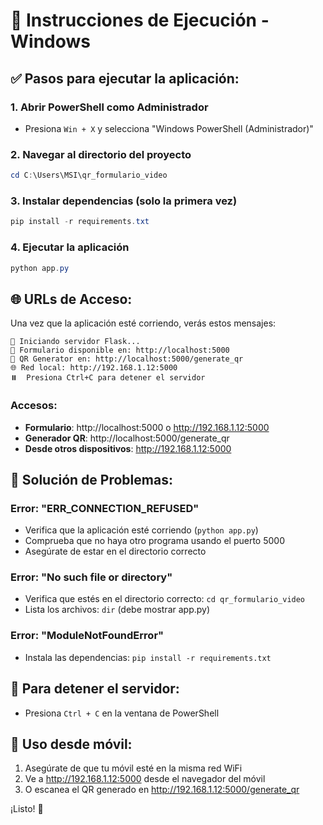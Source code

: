 # 🚀 Instrucciones de Ejecución - Windows

## ✅ Pasos para ejecutar la aplicación:

### 1. Abrir PowerShell como Administrador
- Presiona `Win + X` y selecciona "Windows PowerShell (Administrador)"

### 2. Navegar al directorio del proyecto
```powershell
cd C:\Users\MSI\qr_formulario_video
```

### 3. Instalar dependencias (solo la primera vez)
```powershell
pip install -r requirements.txt
```

### 4. Ejecutar la aplicación
```powershell
python app.py
```

## 🌐 URLs de Acceso:

Una vez que la aplicación esté corriendo, verás estos mensajes:

```
🚀 Iniciando servidor Flask...
📱 Formulario disponible en: http://localhost:5000
🔗 QR Generator en: http://localhost:5000/generate_qr
🌐 Red local: http://192.168.1.12:5000
⏸️  Presiona Ctrl+C para detener el servidor
```

### Accesos:
- **Formulario**: http://localhost:5000 o http://192.168.1.12:5000
- **Generador QR**: http://localhost:5000/generate_qr
- **Desde otros dispositivos**: http://192.168.1.12:5000

## 🔧 Solución de Problemas:

### Error: "ERR_CONNECTION_REFUSED"
- Verifica que la aplicación esté corriendo (`python app.py`)
- Comprueba que no haya otro programa usando el puerto 5000
- Asegúrate de estar en el directorio correcto

### Error: "No such file or directory"
- Verifica que estés en el directorio correcto: `cd qr_formulario_video`
- Lista los archivos: `dir` (debe mostrar app.py)

### Error: "ModuleNotFoundError"
- Instala las dependencias: `pip install -r requirements.txt`

## 🛑 Para detener el servidor:
- Presiona `Ctrl + C` en la ventana de PowerShell

## 📱 Uso desde móvil:
1. Asegúrate de que tu móvil esté en la misma red WiFi
2. Ve a http://192.168.1.12:5000 desde el navegador del móvil
3. O escanea el QR generado en http://192.168.1.12:5000/generate_qr

¡Listo! 🎉 
